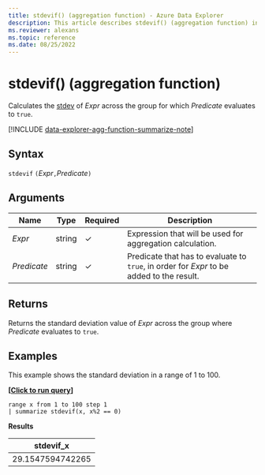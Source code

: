 ```yaml
---
title: stdevif() (aggregation function) - Azure Data Explorer
description: This article describes stdevif() (aggregation function) in Azure Data Explorer.
ms.reviewer: alexans
ms.topic: reference
ms.date: 08/25/2022
---
```

# stdevif() (aggregation function)

Calculates the [stdev](stdev-aggfunction.md) of *Expr* across the group for which *Predicate* evaluates to `true`.

[!INCLUDE [data-explorer-agg-function-summarize-note](../../includes/data-explorer-agg-function-summarize-note.md)]

## Syntax

 `stdevif` `(`*Expr*`,`*Predicate*`)`

## Arguments

| Name | Type | Required | Description |
|--|--|--|--|
| *Expr* | string | &check; | Expression that will be used for aggregation calculation. |
| *Predicate* | string | &check; | Predicate that has to evaluate to `true`, in order for *Expr* to be added to the result. |

## Returns

Returns the standard deviation value of *Expr* across the group where *Predicate* evaluates to `true`.

## Examples

This example shows the standard deviation in a range of 1 to 100.

**\[**[**Click to run query**](https://dataexplorer.azure.com/clusters/help/databases/Samples?query=H4sIAAAAAAAAAytKzEtPVahQSCvKz1UwVCjJVzA0MFAoLkktUDDkqlEoLs3NTSzKrEoFCqWklmWmaVToKFSoGinY2ioYaAIA/zirvz0AAAA=)**\]**

```kusto
range x from 1 to 100 step 1
| summarize stdevif(x, x%2 == 0)

```

**Results**

|stdevif_x|
|---|
|29.1547594742265|

